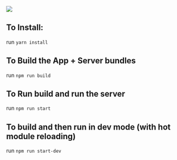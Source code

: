 ![](https://github.com/Electro-Mantis/mantis-sketch/workflows/Deploy/badge.svg)

## To Install:
run `yarn install`

## To Build the App + Server bundles
run `npm run build`

## To Run build and run the server
run `npm run start`

## To build and then run in dev mode (with hot module reloading)
run `npm run start-dev`
